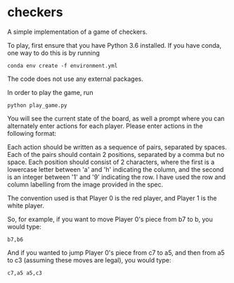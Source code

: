 # checkers
A simple implementation of a game of checkers.

To play, first ensure that you have Python 3.6 installed. If you have conda, one way to do this is by running

```conda env create -f environment.yml```

The code does not use any external packages.

In order to play the game, run

```python play_game.py```

You will see the current state of the board, as well a prompt where you can alternately enter actions for each player. Please enter actions in the following format:

Each action should be written as a sequence of pairs, separated by spaces. Each of the pairs should contain 2 positions, separated by a comma but no space. Each position should consist of 2 characters, where the first is a lowercase letter between 'a' and 'h' indicating the column, and the second is an integer between '1' and '9' indicating the row. I have used the row and column labelling from the image provided in the spec.

The convention used is that Player 0 is the red player, and Player 1 is the white player.

So, for example, if you want to move Player 0's piece from b7 to b, you would type:

```b7,b6```

And if you wanted to jump Player 0's piece from c7 to a5, and then from a5 to c3 (assuming these moves are legal), you would type:

```c7,a5 a5,c3```
